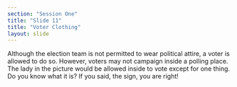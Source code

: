 ```yaml
---
section: "Session One"
title: "Slide 11"
title: "Voter Clothing"
layout: slide
---
```


Although the election team is not permitted to wear political attire, a voter is allowed to do so. However, voters may not campaign inside a polling place.  The lady in the picture would be allowed inside to vote except for one thing. Do you know what it is? If you said, the sign, you are right!

